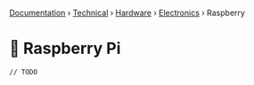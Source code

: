 [Documentation](/readme.md) › [Technical](/docs/tech.md) › [Hardware](/docs/tech/hardware.md) › [Electronics](/docs/tech/hardware/electronics.md) › Raspberry

# 🧠 Raspberry Pi

`// TODO`
